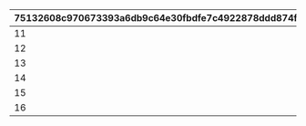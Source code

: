 |75132608c970673393a6db9c64e30fbdfe7c4922878ddd874f82f466ddb9f90f|63dd828a657c7bead80d926710c69b31e255d3ec5ff37a9506049c2638f84330|d1a3eaca65ec75052545c431b2998df61bb458edeb0285cf54536b1d7d7bfd8d|686c7cff9df22f0df05b10ee19e6198c38bc3f7b0e76d56d84284f145ac0af94|
| --- | --- | --- | --- |
|11|-1|1|-1|
|12|-1|2|-1|
|13|11002002|3|-1|
|14|11003005|4|-1|
|15|11002012|5|-1|
|16|-1|6|-1|